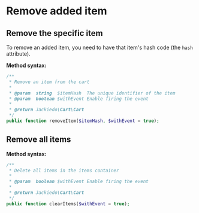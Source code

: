 # Remove added item
## Remove the specific item
To remove an added item, you need to have that item's hash code (the `hash` attribute).

**Method syntax:**

```php
/**
 * Remove an item from the cart
 *
 * @param  string  $itemHash  The unique identifier of the item
 * @param  boolean $withEvent Enable firing the event
 *
 * @return Jackiedo\Cart\Cart
 */
public function removeItem($itemHash, $withEvent = true);
```

## Remove all items
**Method syntax:**

```php
/**
 * Delete all items in the items container
 *
 * @param  boolean $withEvent Enable firing the event
 *
 * @return Jackiedo\Cart\Cart
 */
public function clearItems($withEvent = true);
```
